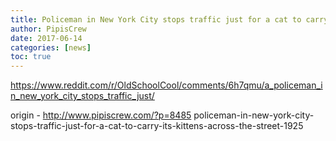 ```yaml
---
title: Policeman in New York City stops traffic just for a cat to carry its kittens across the street (1925)
author: PipisCrew
date: 2017-06-14
categories: [news]
toc: true
---
```


https://www.reddit.com/r/OldSchoolCool/comments/6h7qmu/a_policeman_in_new_york_city_stops_traffic_just/

origin - http://www.pipiscrew.com/?p=8485 policeman-in-new-york-city-stops-traffic-just-for-a-cat-to-carry-its-kittens-across-the-street-1925
